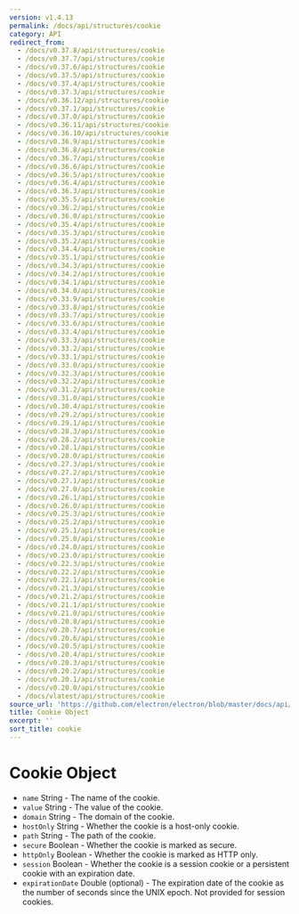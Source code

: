 ```yaml
---
version: v1.4.13
permalink: /docs/api/structures/cookie
category: API
redirect_from:
  - /docs/v0.37.8/api/structures/cookie
  - /docs/v0.37.7/api/structures/cookie
  - /docs/v0.37.6/api/structures/cookie
  - /docs/v0.37.5/api/structures/cookie
  - /docs/v0.37.4/api/structures/cookie
  - /docs/v0.37.3/api/structures/cookie
  - /docs/v0.36.12/api/structures/cookie
  - /docs/v0.37.1/api/structures/cookie
  - /docs/v0.37.0/api/structures/cookie
  - /docs/v0.36.11/api/structures/cookie
  - /docs/v0.36.10/api/structures/cookie
  - /docs/v0.36.9/api/structures/cookie
  - /docs/v0.36.8/api/structures/cookie
  - /docs/v0.36.7/api/structures/cookie
  - /docs/v0.36.6/api/structures/cookie
  - /docs/v0.36.5/api/structures/cookie
  - /docs/v0.36.4/api/structures/cookie
  - /docs/v0.36.3/api/structures/cookie
  - /docs/v0.35.5/api/structures/cookie
  - /docs/v0.36.2/api/structures/cookie
  - /docs/v0.36.0/api/structures/cookie
  - /docs/v0.35.4/api/structures/cookie
  - /docs/v0.35.3/api/structures/cookie
  - /docs/v0.35.2/api/structures/cookie
  - /docs/v0.34.4/api/structures/cookie
  - /docs/v0.35.1/api/structures/cookie
  - /docs/v0.34.3/api/structures/cookie
  - /docs/v0.34.2/api/structures/cookie
  - /docs/v0.34.1/api/structures/cookie
  - /docs/v0.34.0/api/structures/cookie
  - /docs/v0.33.9/api/structures/cookie
  - /docs/v0.33.8/api/structures/cookie
  - /docs/v0.33.7/api/structures/cookie
  - /docs/v0.33.6/api/structures/cookie
  - /docs/v0.33.4/api/structures/cookie
  - /docs/v0.33.3/api/structures/cookie
  - /docs/v0.33.2/api/structures/cookie
  - /docs/v0.33.1/api/structures/cookie
  - /docs/v0.33.0/api/structures/cookie
  - /docs/v0.32.3/api/structures/cookie
  - /docs/v0.32.2/api/structures/cookie
  - /docs/v0.31.2/api/structures/cookie
  - /docs/v0.31.0/api/structures/cookie
  - /docs/v0.30.4/api/structures/cookie
  - /docs/v0.29.2/api/structures/cookie
  - /docs/v0.29.1/api/structures/cookie
  - /docs/v0.28.3/api/structures/cookie
  - /docs/v0.28.2/api/structures/cookie
  - /docs/v0.28.1/api/structures/cookie
  - /docs/v0.28.0/api/structures/cookie
  - /docs/v0.27.3/api/structures/cookie
  - /docs/v0.27.2/api/structures/cookie
  - /docs/v0.27.1/api/structures/cookie
  - /docs/v0.27.0/api/structures/cookie
  - /docs/v0.26.1/api/structures/cookie
  - /docs/v0.26.0/api/structures/cookie
  - /docs/v0.25.3/api/structures/cookie
  - /docs/v0.25.2/api/structures/cookie
  - /docs/v0.25.1/api/structures/cookie
  - /docs/v0.25.0/api/structures/cookie
  - /docs/v0.24.0/api/structures/cookie
  - /docs/v0.23.0/api/structures/cookie
  - /docs/v0.22.3/api/structures/cookie
  - /docs/v0.22.2/api/structures/cookie
  - /docs/v0.22.1/api/structures/cookie
  - /docs/v0.21.3/api/structures/cookie
  - /docs/v0.21.2/api/structures/cookie
  - /docs/v0.21.1/api/structures/cookie
  - /docs/v0.21.0/api/structures/cookie
  - /docs/v0.20.8/api/structures/cookie
  - /docs/v0.20.7/api/structures/cookie
  - /docs/v0.20.6/api/structures/cookie
  - /docs/v0.20.5/api/structures/cookie
  - /docs/v0.20.4/api/structures/cookie
  - /docs/v0.20.3/api/structures/cookie
  - /docs/v0.20.2/api/structures/cookie
  - /docs/v0.20.1/api/structures/cookie
  - /docs/v0.20.0/api/structures/cookie
  - /docs/vlatest/api/structures/cookie
source_url: 'https://github.com/electron/electron/blob/master/docs/api/structures/cookie.md'
title: Cookie Object
excerpt: ''
sort_title: cookie
---
```

# Cookie Object

*   `name` String - The name of the cookie.
*   `value` String - The value of the cookie.
*   `domain` String - The domain of the cookie.
*   `hostOnly` String - Whether the cookie is a host-only cookie.
*   `path` String - The path of the cookie.
*   `secure` Boolean - Whether the cookie is marked as secure.
*   `httpOnly` Boolean - Whether the cookie is marked as HTTP only.
*   `session` Boolean - Whether the cookie is a session cookie or a persistent cookie with an expiration date.
*   `expirationDate` Double (optional) - The expiration date of the cookie as the number of seconds since the UNIX epoch. Not provided for session cookies.
